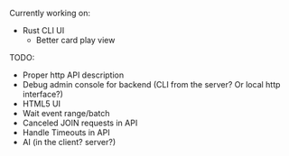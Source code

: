 Currently working on:

* Rust CLI UI
  * Better card play view

TODO:

* Proper http API description
* Debug admin console for backend (CLI from the server? Or local http interface?)
* HTML5 UI
* Wait event range/batch
* Canceled JOIN requests in API
* Handle Timeouts in API
* AI (in the client? server?)
